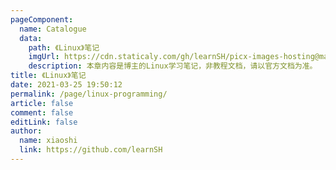 ```yaml
---
pageComponent:
  name: Catalogue
  data:
    path: 《Linux》笔记
    imgUrl: https://cdn.staticaly.com/gh/learnSH/picx-images-hosting@master/20230405/sclinuxdeviceconnected.4qts6l2qdym0.png
    description: 本章内容是博主的Linux学习笔记，非教程文档，请以官方文档为准。
title: 《Linux》笔记
date: 2021-03-25 19:50:12
permalink: /page/linux-programming/
article: false
comment: false
editLink: false
author:
  name: xiaoshi
  link: https://github.com/learnSH
---
```

